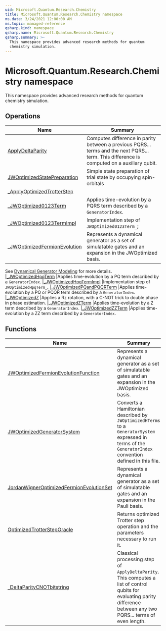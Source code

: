 ```yaml
---
uid: Microsoft.Quantum.Research.Chemistry
title: Microsoft.Quantum.Research.Chemistry namespace
ms.date: 3/24/2021 12:00:00 AM
ms.topic: managed-reference
qsharp.kind: namespace
qsharp.name: Microsoft.Quantum.Research.Chemistry
qsharp.summary: >-
  This namespace provides advanced research methods for quantum
  chemistry simulation.
---
```


# Microsoft.Quantum.Research.Chemistry namespace

This namespace provides advanced research methods for quantum
chemistry simulation.


<!-- summaries -->

## Operations

| Name | Summary |
|------|---------|
|[ApplyDeltaParity](xref:Microsoft.Quantum.Research.Chemistry.ApplyDeltaParity) |Computes difference in parity between a previous PQRS... terms and the next PQRS... term. This difference is computed on a auxiliary qubit.
|[JWOptimizedStatePreparation](xref:Microsoft.Quantum.Research.Chemistry.JWOptimizedStatePreparation) |Simple state preparation of trial state by occupying spin-orbitals
|[_ApplyOptimizedTrotterStep](xref:Microsoft.Quantum.Research.Chemistry._ApplyOptimizedTrotterStep) |
|[_JWOptimized0123Term](xref:Microsoft.Quantum.Research.Chemistry._JWOptimized0123Term) |Applies time-evolution by a PQRS term described by a `GeneratorIndex`.
|[_JWOptimized0123TermImpl](xref:Microsoft.Quantum.Research.Chemistry._JWOptimized0123TermImpl) |Implementation step of `JWOptimized0123Term_`;
|[_JWOptimizedFermionEvolution](xref:Microsoft.Quantum.Research.Chemistry._JWOptimizedFermionEvolution) |Represents a dynamical generator as a set of simulatable gates and an expansion in the JWOptimized basis.
See [Dynamical Generator Modeling](../libraries/data-structures#dynamical-generator-modeling) for more details.
|[_JWOptimizedHpqTerm](xref:Microsoft.Quantum.Research.Chemistry._JWOptimizedHpqTerm) |Applies time-evolution by a PQ term described by a `GeneratorIndex`.
|[_JWOptimizedHpqTermImpl](xref:Microsoft.Quantum.Research.Chemistry._JWOptimizedHpqTermImpl) |Implementation step of `JWOptimizedHpqTerm_`.
|[_JWOptimizedPQandPQQRTerm](xref:Microsoft.Quantum.Research.Chemistry._JWOptimizedPQandPQQRTerm) |Applies time-evolution by a PQ or PQQR term described by a `GeneratorIndex`.
|[_JWOptimizedZ](xref:Microsoft.Quantum.Research.Chemistry._JWOptimizedZ) |Applies a Rz rotation, with a C-NOT trick to double phase in phase estimation.
|[_JWOptimizedZTerm](xref:Microsoft.Quantum.Research.Chemistry._JWOptimizedZTerm) |Applies time-evolution by a Z term described by a `GeneratorIndex`.
|[_JWOptimizedZZTerm](xref:Microsoft.Quantum.Research.Chemistry._JWOptimizedZZTerm) |Applies time-evolution by a ZZ term described by a `GeneratorIndex`.

## Functions

| Name | Summary |
|------|---------|
|[JWOptimizedFermionEvolutionFunction](xref:Microsoft.Quantum.Research.Chemistry.JWOptimizedFermionEvolutionFunction) |Represents a dynamical generator as a set of simulatable gates and an expansion in the JWOptimized basis.
|[JWOptimizedGeneratorSystem](xref:Microsoft.Quantum.Research.Chemistry.JWOptimizedGeneratorSystem) |Converts a Hamiltonian described by `JWOptimizedHTerms` to a `GeneratorSystem` expressed in terms of the `GeneratorIndex` convention defined in this file.
|[JordanWignerOptimizedFermionEvolutionSet](xref:Microsoft.Quantum.Research.Chemistry.JordanWignerOptimizedFermionEvolutionSet) |Represents a dynamical generator as a set of simulatable gates and an expansion in the Pauli basis.
|[OptimizedTrotterStepOracle](xref:Microsoft.Quantum.Research.Chemistry.OptimizedTrotterStepOracle) |Returns optimized Trotter step operation and the parameters necessary to run it.
|[_DeltaParityCNOTbitstring](xref:Microsoft.Quantum.Research.Chemistry._DeltaParityCNOTbitstring) |Classical processing step of `ApplyDeltaParity`. This computes a list of control qubits for evaluating parity difference between any two PQRS... terms of even length.

<!-- /summaries -->
